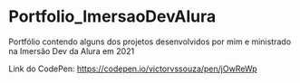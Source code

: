 # Portfolio_ImersaoDevAlura
Portfólio contendo alguns dos projetos desenvolvidos por mim e ministrado na Imersão Dev da Alura em 2021

Link do CodePen: https://codepen.io/victorvssouza/pen/jOwReWp
